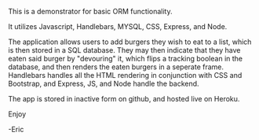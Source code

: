 This is a demonstrator for basic ORM functionality.

It utilizes Javascript, Handlebars, MYSQL, CSS, Express, and Node.

The application allows users to add burgers they wish to eat to a list, which is then stored in a SQL database. They may then indicate that they have eaten said burger by "devouring" it, which flips a tracking boolean in the database, and then renders the eaten burgers in a seperate frame. Handlebars handles all the HTML rendering in conjunction with CSS and Bootstrap, and Express, JS, and Node handle the backend. 

The app is stored in inactive form on github, and hosted live on Heroku.

Enjoy

-Eric